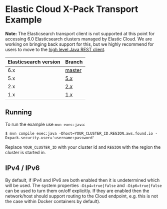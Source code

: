 # Elastic Cloud X-Pack Transport Example

**Note:** The Elasticsearch transport client is not supported at this point for accessing 6.0 Elasticsearch clusters managed by Elastic Cloud. We are working on bringing back support for this, but we highly recommend for users to move to the [high level Java REST client](https://www.elastic.co/guide/en/elasticsearch/client/java-rest/current/java-rest-high.html).

| Elasticsearch version | Branch                                                                |
|-----------------------|-----------------------------------------------------------------------|
|                   6.x | [master](https://github.com/elastic/found-shield-example/tree/master) |
|                   5.x | [5.x](https://github.com/elastic/found-shield-example/tree/5.x)       |
|                   2.x | [2.x](https://github.com/elastic/found-shield-example/tree/2.x)       |
|                   1.x | [1.x](https://github.com/elastic/found-shield-example/tree/1.x)       |


## Running

To run the example use ``mvn exec:java``:

    $ mvn compile exec:java -Dhost=YOUR_CLUSTER_ID.REGION.aws.found.io -Dxpack.security.user='username:password'

Replace `YOUR_CLUSTER_ID` with your cluster id and `REGION` with the region the cluster is started in.


## IPv4 / IPv6

By default, if IPv4 and IPv6 are both enabled then it is undetermined which will be used. The system properties `-Dip4=true|false` and `-Dip6=true|false` can be used to turn them on/off explicitly. If they are enabled then the network/host should support routing to the Cloud endpoint, e.g. this is not the case within Docker containers by default).
